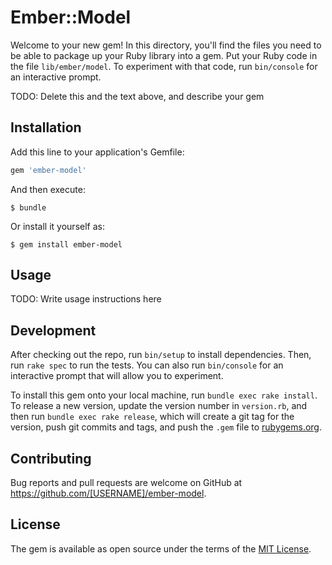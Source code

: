 # Ember::Model

Welcome to your new gem! In this directory, you'll find the files you need to be able to package up your Ruby library into a gem. Put your Ruby code in the file `lib/ember/model`. To experiment with that code, run `bin/console` for an interactive prompt.

TODO: Delete this and the text above, and describe your gem

## Installation

Add this line to your application's Gemfile:

```ruby
gem 'ember-model'
```

And then execute:

    $ bundle

Or install it yourself as:

    $ gem install ember-model

## Usage

TODO: Write usage instructions here

## Development

After checking out the repo, run `bin/setup` to install dependencies. Then, run `rake spec` to run the tests. You can also run `bin/console` for an interactive prompt that will allow you to experiment.

To install this gem onto your local machine, run `bundle exec rake install`. To release a new version, update the version number in `version.rb`, and then run `bundle exec rake release`, which will create a git tag for the version, push git commits and tags, and push the `.gem` file to [rubygems.org](https://rubygems.org).

## Contributing

Bug reports and pull requests are welcome on GitHub at https://github.com/[USERNAME]/ember-model.


## License

The gem is available as open source under the terms of the [MIT License](http://opensource.org/licenses/MIT).

